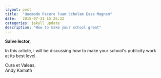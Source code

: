```yaml
---
layout: post
title:  "Quomodo Facere Tuam Scholam Esse Magnam"
date:   2015-07-31 15:26:32
categories: jekyll update
description: "How to make your school great"
---
```

<strong>Salve lector,</strong>

In this article, I will be discussing how to make your school's publicity work at its best level. 

Cura et Valeas,<br>Andy Kamath 

